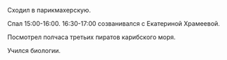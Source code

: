 Сходил в парикмахерскую.

Спал 15:00-16:00. 16:30-17:00 созванивался с Екатериной Храмеевой.

Посмотрел полчаса третьих пиратов карибского моря.

Учился биологии.
